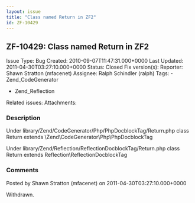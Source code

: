 ```yaml
---
layout: issue
title: "Class named Return in ZF2"
id: ZF-10429
---
```


ZF-10429: Class named Return in ZF2
-----------------------------------

 Issue Type: Bug Created: 2010-09-07T11:47:31.000+0000 Last Updated: 2011-04-30T03:27:10.000+0000 Status: Closed Fix version(s): 
 Reporter:  Shawn Stratton (mfacenet)  Assignee:  Ralph Schindler (ralph)  Tags: - Zend\_CodeGenerator
- Zend\_Reflection
 
 Related issues: 
 Attachments: 
### Description

Under library/Zend/CodeGenerator/Php/PhpDocblockTag/Return.php class Return extends \\Zend\\CodeGenerator\\Php\\PhpDocblockTag

Under library/Zend/Reflection/ReflectionDocblockTag/Return.php class Return extends Reflection\\ReflectionDocblockTag

 

 

### Comments

Posted by Shawn Stratton (mfacenet) on 2011-04-30T03:27:10.000+0000

Withdrawn.

 

 